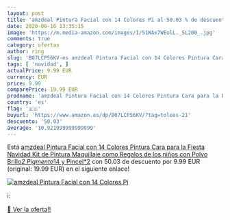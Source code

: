 ```yaml
---
layout: post
title: 'amzdeal Pintura Facial con 14 Colores Pi al 50.03 % de descuento'
date: 2020-06-16 13:35:15
image: 'https://m.media-amazon.com/images/I/51WAx7WEolL._SL200_.jpg'
comments: true
category: ofertas
author: ring
slug: 'B07LCP56KV-es amzdeal Pintura Facial con 14 Colores Pintura Cara para la...'
tags: [ 'navidad', ]
actualPrice: 9.99 EUR
currency: EUR
price: 9.99
comparePrice: 19.99 EUR
prodname: 'amzdeal Pintura Facial con 14 Colores Pintura Cara para la Fiesta Navidad Kit de Pintura Maquillaje como Regalos de los niños con Polvo Brillo*2  Pigmento*14 y Pincel*2'
country: 'es'
flag: '🇪🇸'
buyurl: 'https://www.amazon.es/dp/B07LCP56KV/?tag=tolees-21'
descuento: '50.03'
average: '10.921999999999999'
---
```


Está [amzdeal Pintura Facial con 14 Colores Pintura Cara para la Fiesta Navidad Kit de Pintura Maquillaje como Regalos de los niños con Polvo Brillo*2  Pigmento*14 y Pincel*2](https://www.amazon.es/dp/B07LCP56KV/?tag=tolees-21) con 50.03 de descuento por 9.99 EUR (original: 19.99 EUR) en el siguiente enlace!

[![amzdeal Pintura Facial con 14 Colores Pi](https://m.media-amazon.com/images/I/51WAx7WEolL._SL200_.jpg)](https://www.amazon.es/dp/B07LCP56KV/?tag=tolees-21)

ℹ️:


[🛒 Ver la oferta!!](https://www.amazon.es/dp/B07LCP56KV/?tag=tolees-21)

